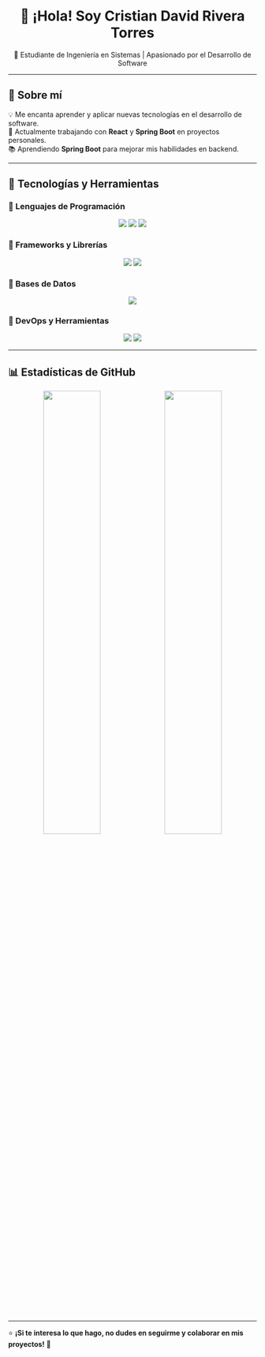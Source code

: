 <h1 align="center">👋 ¡Hola! Soy Cristian David Rivera Torres</h1>  
<p align="center">🚀 Estudiante de Ingeniería en Sistemas | Apasionado por el Desarrollo de Software</p>  

---

## 🔹 Sobre mí  
💡 Me encanta aprender y aplicar nuevas tecnologías en el desarrollo de software.  
🎯 Actualmente trabajando con **React** y **Spring Boot** en proyectos personales.  
📚 Aprendiendo **Spring Boot** para mejorar mis habilidades en backend.  

---

## 🚀 Tecnologías y Herramientas  

### 🔹 Lenguajes de Programación  
<p align="center">
  <img src="https://img.shields.io/badge/Java-ED8B00?style=for-the-badge&logo=java&logoColor=white">
  <img src="https://img.shields.io/badge/JavaScript-F7DF1E?style=for-the-badge&logo=javascript&logoColor=black">
  <img src="https://img.shields.io/badge/Python-3776AB?style=for-the-badge&logo=python&logoColor=white">
</p>

### 🔹 Frameworks y Librerías  
<p align="center">
  <img src="https://img.shields.io/badge/Spring%20Boot-6DB33F?style=for-the-badge&logo=spring&logoColor=white">
  <img src="https://img.shields.io/badge/React-61DAFB?style=for-the-badge&logo=react&logoColor=black">
</p>

### 🔹 Bases de Datos  
<p align="center">
  <img src="https://img.shields.io/badge/PostgreSQL-316192?style=for-the-badge&logo=postgresql&logoColor=white">
</p>

### 🔹 DevOps y Herramientas  
<p align="center">
  <img src="https://img.shields.io/badge/Git-F05032?style=for-the-badge&logo=git&logoColor=white">
  <img src="https://img.shields.io/badge/GitHub-181717?style=for-the-badge&logo=github&logoColor=white">
</p>

---

## 📊 Estadísticas de GitHub  
<p align="center">
  <img src="https://github-readme-stats.vercel.app/api?username=Ganzolitario&show_icons=true&theme=tokyonight" width="48%">
  <img src="https://github-readme-streak-stats.herokuapp.com/?user=Ganzolitario&theme=tokyonight" width="48%">
</p>

---

⭐ **¡Si te interesa lo que hago, no dudes en seguirme y colaborar en mis proyectos!** 🚀  

